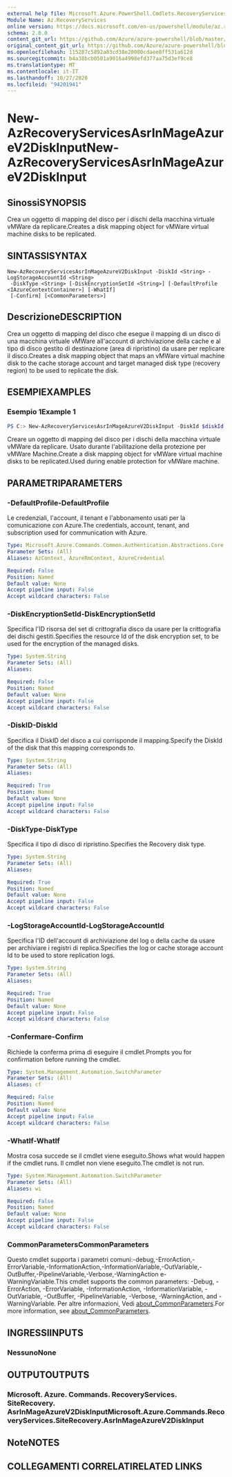 ```yaml
---
external help file: Microsoft.Azure.PowerShell.Cmdlets.RecoveryServices.SiteRecovery.dll-Help.xml
Module Name: Az.RecoveryServices
online version: https://docs.microsoft.com/en-us/powershell/module/az.recoveryservices/new-azrecoveryservicesasrinmageazurev2diskinput
schema: 2.0.0
content_git_url: https://github.com/Azure/azure-powershell/blob/master/src/RecoveryServices/RecoveryServices/help/New-AzRecoveryServicesAsrInMageAzureV2DiskInput.md
original_content_git_url: https://github.com/Azure/azure-powershell/blob/master/src/RecoveryServices/RecoveryServices/help/New-AzRecoveryServicesAsrInMageAzureV2DiskInput.md
ms.openlocfilehash: 115287c5892a83cd38e20080cdaee8ff531a612d
ms.sourcegitcommit: b4a38bcb0501a9016a4998efd377aa75d3ef9ce8
ms.translationtype: MT
ms.contentlocale: it-IT
ms.lasthandoff: 10/27/2020
ms.locfileid: "94201941"
---
```

# <span data-ttu-id="3a71a-101">New-AzRecoveryServicesAsrInMageAzureV2DiskInput</span><span class="sxs-lookup"><span data-stu-id="3a71a-101">New-AzRecoveryServicesAsrInMageAzureV2DiskInput</span></span>

## <span data-ttu-id="3a71a-102">Sinossi</span><span class="sxs-lookup"><span data-stu-id="3a71a-102">SYNOPSIS</span></span>
<span data-ttu-id="3a71a-103">Crea un oggetto di mapping del disco per i dischi della macchina virtuale vMWare da replicare.</span><span class="sxs-lookup"><span data-stu-id="3a71a-103">Creates a disk mapping object for vMWare virtual machine disks to be replicated.</span></span>

## <span data-ttu-id="3a71a-104">SINTASSI</span><span class="sxs-lookup"><span data-stu-id="3a71a-104">SYNTAX</span></span>

```
New-AzRecoveryServicesAsrInMageAzureV2DiskInput -DiskId <String> -LogStorageAccountId <String>
 -DiskType <String> [-DiskEncryptionSetId <String>] [-DefaultProfile <IAzureContextContainer>] [-WhatIf]
 [-Confirm] [<CommonParameters>]
```

## <span data-ttu-id="3a71a-105">Descrizione</span><span class="sxs-lookup"><span data-stu-id="3a71a-105">DESCRIPTION</span></span>
<span data-ttu-id="3a71a-106">Crea un oggetto di mapping del disco che esegue il mapping di un disco di una macchina virtuale vMWare all'account di archiviazione della cache e al tipo di disco gestito di destinazione (area di ripristino) da usare per replicare il disco.</span><span class="sxs-lookup"><span data-stu-id="3a71a-106">Creates a disk mapping object that maps an vMWare virtual machine disk to the cache storage account and target managed disk type (recovery region) to be used to replicate the disk.</span></span>

## <span data-ttu-id="3a71a-107">ESEMPI</span><span class="sxs-lookup"><span data-stu-id="3a71a-107">EXAMPLES</span></span>

### <span data-ttu-id="3a71a-108">Esempio 1</span><span class="sxs-lookup"><span data-stu-id="3a71a-108">Example 1</span></span>
```powershell
PS C:> New-AzRecoveryServicesAsrInMageAzureV2DiskInput -DiskId $diskId -LogStorageAccountId $logStorageAccountId -DiskType $diskType
```

<span data-ttu-id="3a71a-109">Creare un oggetto di mapping del disco per i dischi della macchina virtuale vMWare da replicare. Usato durante l'abilitazione della protezione per vMWare Machine.</span><span class="sxs-lookup"><span data-stu-id="3a71a-109">Create a disk mapping object for vMWare virtual machine disks to be replicated.Used during enable protection for vMWare machine.</span></span>

## <span data-ttu-id="3a71a-110">PARAMETRI</span><span class="sxs-lookup"><span data-stu-id="3a71a-110">PARAMETERS</span></span>

### <span data-ttu-id="3a71a-111">-DefaultProfile</span><span class="sxs-lookup"><span data-stu-id="3a71a-111">-DefaultProfile</span></span>
<span data-ttu-id="3a71a-112">Le credenziali, l'account, il tenant e l'abbonamento usati per la comunicazione con Azure.</span><span class="sxs-lookup"><span data-stu-id="3a71a-112">The credentials, account, tenant, and subscription used for communication with Azure.</span></span>

```yaml
Type: Microsoft.Azure.Commands.Common.Authentication.Abstractions.Core.IAzureContextContainer
Parameter Sets: (All)
Aliases: AzContext, AzureRmContext, AzureCredential

Required: False
Position: Named
Default value: None
Accept pipeline input: False
Accept wildcard characters: False
```

### <span data-ttu-id="3a71a-113">-DiskEncryptionSetId</span><span class="sxs-lookup"><span data-stu-id="3a71a-113">-DiskEncryptionSetId</span></span>
<span data-ttu-id="3a71a-114">Specifica l'ID risorsa del set di crittografia disco da usare per la crittografia dei dischi gestiti.</span><span class="sxs-lookup"><span data-stu-id="3a71a-114">Specifies the resource Id of the disk encryption set, to be used for the encryption of the managed disks.</span></span>

```yaml
Type: System.String
Parameter Sets: (All)
Aliases:

Required: False
Position: Named
Default value: None
Accept pipeline input: False
Accept wildcard characters: False
```

### <span data-ttu-id="3a71a-115">-DiskID</span><span class="sxs-lookup"><span data-stu-id="3a71a-115">-DiskId</span></span>
<span data-ttu-id="3a71a-116">Specifica il DiskID del disco a cui corrisponde il mapping.</span><span class="sxs-lookup"><span data-stu-id="3a71a-116">Specify the DiskId of the disk that this mapping corresponds to.</span></span>

```yaml
Type: System.String
Parameter Sets: (All)
Aliases:

Required: True
Position: Named
Default value: None
Accept pipeline input: False
Accept wildcard characters: False
```

### <span data-ttu-id="3a71a-117">-DiskType</span><span class="sxs-lookup"><span data-stu-id="3a71a-117">-DiskType</span></span>
<span data-ttu-id="3a71a-118">Specifica il tipo di disco di ripristino.</span><span class="sxs-lookup"><span data-stu-id="3a71a-118">Specifies the Recovery disk type.</span></span>

```yaml
Type: System.String
Parameter Sets: (All)
Aliases:

Required: True
Position: Named
Default value: None
Accept pipeline input: False
Accept wildcard characters: False
```

### <span data-ttu-id="3a71a-119">-LogStorageAccountId</span><span class="sxs-lookup"><span data-stu-id="3a71a-119">-LogStorageAccountId</span></span>
<span data-ttu-id="3a71a-120">Specifica l'ID dell'account di archiviazione del log o della cache da usare per archiviare i registri di replica.</span><span class="sxs-lookup"><span data-stu-id="3a71a-120">Specifies the log or cache storage account Id to be used to store replication logs.</span></span>

```yaml
Type: System.String
Parameter Sets: (All)
Aliases:

Required: True
Position: Named
Default value: None
Accept pipeline input: False
Accept wildcard characters: False
```

### <span data-ttu-id="3a71a-121">-Confermare</span><span class="sxs-lookup"><span data-stu-id="3a71a-121">-Confirm</span></span>
<span data-ttu-id="3a71a-122">Richiede la conferma prima di eseguire il cmdlet.</span><span class="sxs-lookup"><span data-stu-id="3a71a-122">Prompts you for confirmation before running the cmdlet.</span></span>

```yaml
Type: System.Management.Automation.SwitchParameter
Parameter Sets: (All)
Aliases: cf

Required: False
Position: Named
Default value: None
Accept pipeline input: False
Accept wildcard characters: False
```

### <span data-ttu-id="3a71a-123">-WhatIf</span><span class="sxs-lookup"><span data-stu-id="3a71a-123">-WhatIf</span></span>
<span data-ttu-id="3a71a-124">Mostra cosa succede se il cmdlet viene eseguito.</span><span class="sxs-lookup"><span data-stu-id="3a71a-124">Shows what would happen if the cmdlet runs.</span></span>
<span data-ttu-id="3a71a-125">Il cmdlet non viene eseguito.</span><span class="sxs-lookup"><span data-stu-id="3a71a-125">The cmdlet is not run.</span></span>

```yaml
Type: System.Management.Automation.SwitchParameter
Parameter Sets: (All)
Aliases: wi

Required: False
Position: Named
Default value: None
Accept pipeline input: False
Accept wildcard characters: False
```

### <span data-ttu-id="3a71a-126">CommonParameters</span><span class="sxs-lookup"><span data-stu-id="3a71a-126">CommonParameters</span></span>
<span data-ttu-id="3a71a-127">Questo cmdlet supporta i parametri comuni:-debug,-ErrorAction,-ErrorVariable,-InformationAction,-InformationVariable,-OutVariable,-OutBuffer,-PipelineVariable,-Verbose,-WarningAction e-WarningVariable.</span><span class="sxs-lookup"><span data-stu-id="3a71a-127">This cmdlet supports the common parameters: -Debug, -ErrorAction, -ErrorVariable, -InformationAction, -InformationVariable, -OutVariable, -OutBuffer, -PipelineVariable, -Verbose, -WarningAction, and -WarningVariable.</span></span> <span data-ttu-id="3a71a-128">Per altre informazioni, Vedi [about_CommonParameters](http://go.microsoft.com/fwlink/?LinkID=113216).</span><span class="sxs-lookup"><span data-stu-id="3a71a-128">For more information, see [about_CommonParameters](http://go.microsoft.com/fwlink/?LinkID=113216).</span></span>

## <span data-ttu-id="3a71a-129">INGRESSI</span><span class="sxs-lookup"><span data-stu-id="3a71a-129">INPUTS</span></span>

### <span data-ttu-id="3a71a-130">Nessuno</span><span class="sxs-lookup"><span data-stu-id="3a71a-130">None</span></span>

## <span data-ttu-id="3a71a-131">OUTPUT</span><span class="sxs-lookup"><span data-stu-id="3a71a-131">OUTPUTS</span></span>

### <span data-ttu-id="3a71a-132">Microsoft. Azure. Commands. RecoveryServices. SiteRecovery. AsrInMageAzureV2DiskInput</span><span class="sxs-lookup"><span data-stu-id="3a71a-132">Microsoft.Azure.Commands.RecoveryServices.SiteRecovery.AsrInMageAzureV2DiskInput</span></span>

## <span data-ttu-id="3a71a-133">Note</span><span class="sxs-lookup"><span data-stu-id="3a71a-133">NOTES</span></span>

## <span data-ttu-id="3a71a-134">COLLEGAMENTI CORRELATI</span><span class="sxs-lookup"><span data-stu-id="3a71a-134">RELATED LINKS</span></span>
